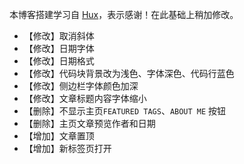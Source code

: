 本博客搭建学习自 [Hux](https://github.com/Huxpro/huxpro.github.io)，表示感谢！在此基础上稍加修改。

* 【修改】取消斜体
* 【修改】日期字体
* 【修改】日期格式
* 【修改】代码块背景改为浅色、字体深色、代码行蓝色
* 【修改】侧边栏字体颜色加深
* 【修改】文章标题内容字体缩小
* 【删除】不显示主页`FEATURED TAGS`、`ABOUT ME` 按钮
* 【删除】主页文章预览作者和日期
* 【增加】文章置顶
* 【增加】新标签页打开

